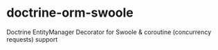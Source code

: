 # doctrine-orm-swoole
Doctrine EntityManager Decorator for Swoole &amp; coroutine (concurrency requests) support

